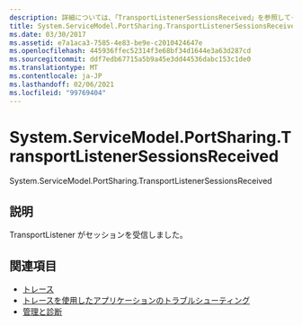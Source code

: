 ```yaml
---
description: 詳細については、「TransportListenerSessionsReceived」を参照してください。
title: System.ServiceModel.PortSharing.TransportListenerSessionsReceived
ms.date: 03/30/2017
ms.assetid: e7a1aca3-7585-4e83-be9e-c2010424647e
ms.openlocfilehash: 445936ffec52314f3e68bf34d1644e3a63d287cd
ms.sourcegitcommit: ddf7edb67715a5b9a45e3dd44536dabc153c1de0
ms.translationtype: MT
ms.contentlocale: ja-JP
ms.lasthandoff: 02/06/2021
ms.locfileid: "99769404"
---
```

# <a name="systemservicemodelportsharingtransportlistenersessionsreceived"></a>System.ServiceModel.PortSharing.TransportListenerSessionsReceived

System.ServiceModel.PortSharing.TransportListenerSessionsReceived  
  
## <a name="description"></a>説明  

 TransportListener がセッションを受信しました。  
  
## <a name="see-also"></a>関連項目

- [トレース](index.md)
- [トレースを使用したアプリケーションのトラブルシューティング](using-tracing-to-troubleshoot-your-application.md)
- [管理と診断](../index.md)

